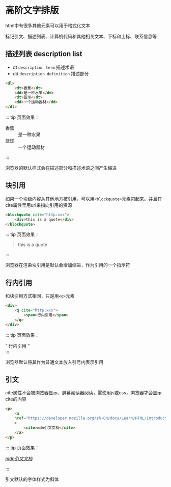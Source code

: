 # 高阶文字排版
html中有很多其他元素可以用于格式化文本

标记引文、描述列表、计算机代码和其他相关文本、下标和上标、联系信息等

## 描述列表 description list
- dt `description term` 描述术语
- dd `description definition` 描述部分
```html 
<dl>
    <dt>香蕉</dt>
    <dd>是一种水果</dd>
    <dt>篮球</dt>
    <dd>一个运动器材</dd>
</dl>
```

::: tip 页面效果：
<dl>
    <dt>香蕉</dt>
    <dd>是一种水果</dd>
    <dt>篮球</dt>
    <dd>一个运动器材</dd>
</dl>

::: 

浏览器的默认样式会在描述部分和描述术语之间产生缩进


## 块引用
如果一个块级内容从其他地方被引用，可以用`<blockquote>`元素包起来。并且在cite属性里用url来指向引用的资源

```html
<blockquote cite="http:xxx">
    <div>this is a quote</div>
</blockquote>
```

::: tip 页面效果：
<blockquote cite="http:xxx">
    <div>this is a quote</div>
</blockquote>
:::


浏览器在渲染块引用是默认会增加缩进，作为引用的一个指示符

## 行内引用
和块引用方式相同，只是用`<q>`元素

```html
<div>
    <q cite="http:xxx">
        <span>行内引用</span>
    </q>
</div>
```

::: tip 页面效果：
<div>
    <q cite="http:xxx">
        <span>行内引用</span>
    </q>
</div>
:::



浏览器默认将其作为普通文本放入引号内表示引用



## 引文
cite属性不会被浏览器显示、屏幕阅读器阅读，需使用js或css，浏览器才会显示cite的内容


```html
<p>
    <a
    href="https://developer.mozilla.org/zh-CN/docs/Learn/HTML/Introduction_to_HTML/Advanced_text_formatting"
    >
        <cite>mdn引文文档</cite>
    </a>
</p>
```

::: tip 页面效果：
<p>
    <a
     target="_blank"  href="https://developer.mozilla.org/zh-CN/docs/Learn/HTML/Introduction_to_HTML/Advanced_text_formatting"
    >
        <cite>mdn引文文档</cite>
    </a>
</p>
:::

引文默认的字体样式为斜体




